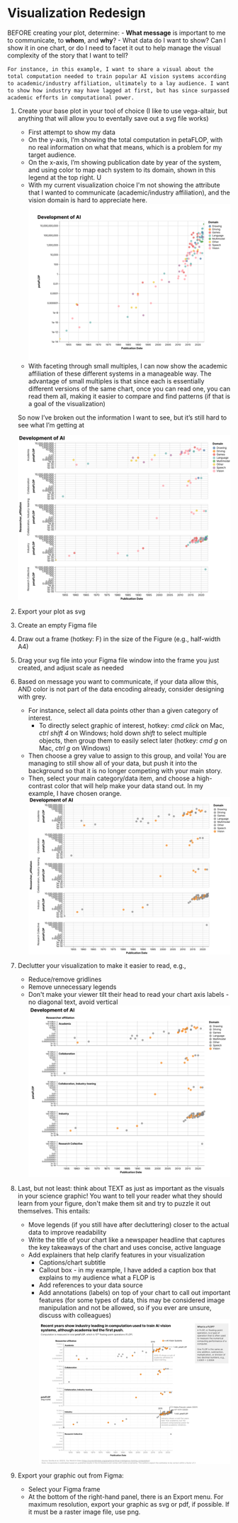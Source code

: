 # Visualization Redesign 

BEFORE creating your plot, determine: 
    - **What message** is important to me to communicate, to **whom**, and **why**? 
    - What data do I want to show? Can I show it in one chart, or do I need to facet it out to help manage the visual complexity of the story that I want to tell?
    
    For instance, in this example, I want to share a visual about the total computation needed to train popular AI vision systems according to academic/industry affiliation, ultimately to a lay audience. I want to show how industry may have lagged at first, but has since surpassed academic efforts in computational power. 

1. Create your base plot in your tool of choice (I like to use vega-altair, but anything that will allow you to eventally save out a svg file works)
    - First attempt to show my data 
    - On the y-axis, I’m showing the total computation in petaFLOP, with no real information on what that means, which is a problem for my target audience. 
    - On the x-axis, I’m showing publication date by year of the system, and using color to map each system to its domain, shown in this legend at the top right. U
    - With my current visualization choice I'm not showing the attribute that I wanted to communicate (academic/industry affiliation), and the vision domain is hard to appreciate here. 
    ![Show the data](./redesign-figma/1-show-the-data.svg)
    - With faceting through small multiples, I can now show the academic affiliation of these different systems in a manageable way. The advantage of small multiples is that since each is essentially different versions of the same chart, once you can read one, you can read them all, making it easier to compare and find patterns (if that is a goal of the visualization)

    So now I’ve broken out the information I want to see, but it’s still hard to see what I’m getting at 

    ![Break up information, e.g., facet](./redesign-figma/2-break-up-info.svg)
2. Export your plot as svg
3. Create an empty Figma file 
4. Draw out a frame (hotkey: F) in the size of the Figure (e.g., half-width A4)
5. Drag your svg file into your Figma file window into the frame you just created, and adjust scale as needed
6. Based on message you want to communicate, if your data allow this, AND color is not part of the data encoding already, consider designing with grey. 
   - For instance, select all data points other than a given category of interest.
        - To directly select graphic of interest, hotkey: _cmd click_ on Mac, _ctrl shift 4_ on Windows; hold down _shift_ to select multiple objects, then group them to easily select later (hotkey: _cmd g_ on Mac, _ctrl g_ on Windows)
   - Then choose a grey value to assign to this group, and voila! You are managing to still show all of your data, but push it into the background so that it is no longer competing with your main story. 
   - Then, select your main category/data item, and choose a high-contrast color that will help make your data stand out. In my example, I have chosen orange.
   ![Design with grey](./redesign-figma/3-design-with-grey.svg)
7. Declutter your visualization to make it easier to read, e.g.,  
   - Reduce/remove gridlines
   - Remove unnecessary legends 
   - Don't make your viewer tilt their head to read your chart axis labels - no diagonal text, avoid vertical
   ![Declutter](./redesign-figma/4-declutter.svg)
8. Last, but not least: think about TEXT as just as important as the visuals in your science graphic! You want to tell your reader what they should learn from your figure, don't make them sit and try to puzzle it out themselves. This entails:
    - Move legends (if you still have after decluttering) closer to the actual data to improve readability
    - Write the title of your chart like a newspaper headline that captures the key takeaways of the chart and uses concise, active language
    - Add explainers that help clarify features in your visualization 
      - Captions/chart subtitle
      - Callout box - in my example, I have added a caption box that explains to my audience what a FLOP is
      - Add references to your data source
      - Add annotations (labels) on top of your chart to call out important features (for some types of data, this may be considered image manipulation and not be allowed, so if you ever are unsure, discuss with colleagues)
    ![Text + Vis = Joy](./redesign-figma/5-text+vis.svg)
9. Export your graphic out from Figma:
   - Select your Figma frame
   - At the bottom of the right-hand panel, there is an Export menu. For maximum resolution, export your graphic as svg or pdf, if possible. If it must be a raster image file, use png. 
